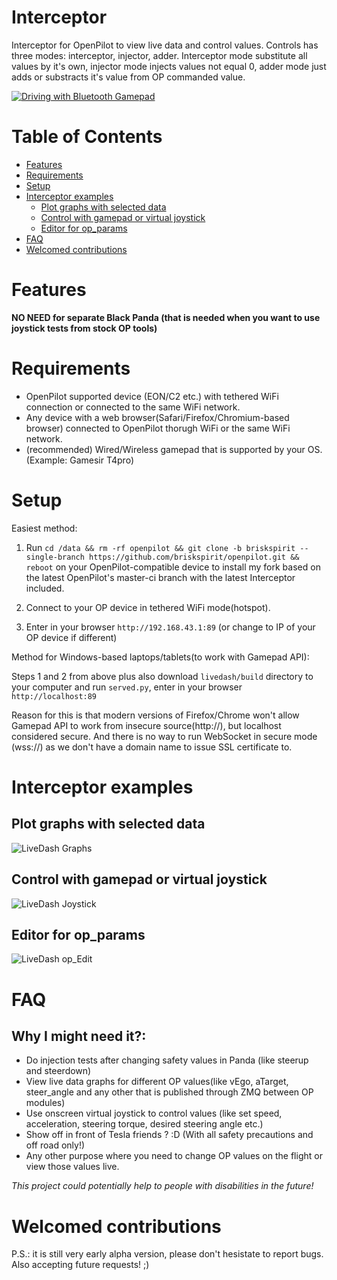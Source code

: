 Interceptor
============

Interceptor for OpenPilot to view live data and control values.
Controls has three modes: interceptor, injector, adder. Interceptor mode substitute all values by it's own, injector mode injects values not equal 0, adder mode just adds or substracts it's value from OP commanded value.

[![Driving with Bluetooth Gamepad](https://github.com/briskspirit/Interceptor/blob/master/gamepad.gif)](https://www.youtube.com/watch?v=7w4aHAXTnpg)


Table of Contents
============

<!--ts-->
 * [Features](#features)
 * [Requirements](#requirements)
 * [Setup](#setup)
 * [Interceptor examples](#interceptor-examples)
   * [Plot graphs with selected data](#plot-graphs-with-selected-data)
   * [Control with gamepad or virtual joystick](#control-with-gamepad-or-virtual-joystick)
   * [Editor for op_params](@editor-for-op_params)
 * [FAQ](#faq)
 * [Welcomed contributions](#welcomed-contributions)
<!--te-->


Features
============

**NO NEED for separate Black Panda (that is needed when you want to use joystick tests from stock OP tools)**

Requirements
============

 - OpenPilot supported device (EON/C2 etc.) with tethered WiFi connection or connected to the same WiFi network.
 - Any device with a web browser(Safari/Firefox/Chromium-based browser) connected to OpenPilot thorugh WiFi or the same WiFi network.
 - (recommended) Wired/Wireless gamepad that is supported by your OS. (Example: Gamesir T4pro)

Setup
============
Easiest method:

1. Run `cd /data && rm -rf openpilot && git clone -b briskspirit --single-branch https://github.com/briskspirit/openpilot.git && reboot` on your OpenPilot-compatible device to install my fork based on the latest OpenPilot's master-ci branch with the latest Interceptor included.

2. Connect to your OP device in tethered WiFi mode(hotspot).

3. Enter in your browser `http://192.168.43.1:89` (or change to IP of your OP device if different)

Method for Windows-based laptops/tablets(to work with Gamepad API):

Steps 1 and 2 from above plus also download `livedash/build` directory to your computer and run `served.py`, enter in your browser `http://localhost:89`

Reason for this is that modern versions of Firefox/Chrome won't allow Gamepad API to work from insecure source(http://), but localhost considered secure.
And there is no way to run WebSocket in secure mode (wss://) as we don't have a domain name to issue SSL certificate to.


Interceptor examples
============

Plot graphs with selected data
-------------

![LiveDash Graphs](https://github.com/briskspirit/Interceptor/blob/master/LiveDash_graphs.gif "LiveDash Graphs")

Control with gamepad or virtual joystick
-------------

![LiveDash Joystick](https://github.com/briskspirit/Interceptor/blob/master/LiveDash_joystick.gif "LiveDash Joystick")

Editor for op_params
-------------

![LiveDash op_Edit](https://github.com/briskspirit/Interceptor/blob/master/LiveDash_opedit.jpg "LiveDash op_Edit")


FAQ
============

Why I might need it?:
-------------
- Do injection tests after changing safety values in Panda (like steerup and steerdown)
- View live data graphs for different OP values(like vEgo, aTarget, steer_angle and any other that is published through ZMQ between OP modules)
- Use onscreen virtual joystick to control values (like set speed, acceleration, steering torque, desired steering angle etc.)
- Show off in front of Tesla friends ? :D (With all safety precautions and off road only!)
- Any other purpose where you need to change OP values on the flight or view those values live.

*This project could potentially help to people with disabilities in the future!*

Welcomed contributions
=============
P.S.: it is still very early alpha version, please don't hesistate to report bugs. Also accepting future requests! ;)